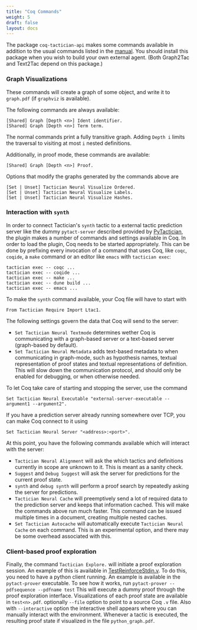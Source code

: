 ```yaml
---
title: "Coq Commands"
weight: 5
draft: false
layout: docs
---
```


The package `coq-tactician-api` makes some commands available in addition to the
usual commands listed in the [manual](../../manual/usage). You should install
this package when you wish to build your own external agent. (Both Graph2Tac and
Text2Tac depend on this package.)

### Graph Visualizations

These commands will create a graph of some object, and write it to `graph.pdf`
(if `graphviz` is available).

The following commands are always available:
```
[Shared] Graph [Depth <n>] Ident identifier.
[Shared] Graph [Depth <n>] Term term.
```

The normal commands print a fully transitive graph. Adding `Depth i` limits the
traversal to visiting at most `i` nested definitions.

Additionally, in proof mode, these commands are available:
```
[Shared] Graph [Depth <n>] Proof.
```

Options that modify the graphs generated by the commands above are
```
[Set | Unset] Tactician Neural Visualize Ordered.
[Set | Unset] Tactician Neural Visualize Labels.
[Set | Unset] Tactician Neural Visualize Hashes.
```

### Interaction with `synth`
In order to connect Tactician's `synth` tactic to a external tactic prediction
server like the dummy `pytact-server` described provided by [PyTactician](../pytactician), the plugin makes a number
of commands and settings available in Coq. In order to load the plugin, Coq
needs to be started appropriately. This can be done by prefixing every
invocation of a command that uses Coq, like `coqc`, `coqide`, a `make` command
or an editor like `emacs` with `tactician exec`:

```
tactician exec -- coqc ...
tactician exec -- coqide ...
tactician exec -- make ...
tactician exec -- dune build ...
tactician exec -- emacs ...
```

To make the `synth` command available, your Coq file will have to start with

```
From Tactician Require Import Ltac1.
```

The following settings govern the data that Coq will send to the server:
- `Set Tactician Neural Textmode` determines wether Coq is communicating with a graph-based server or a text-based server (graph-based by default).
- `Set Tactician Neural Metadata` adds text-based metadata to when communicating in graph-mode, such as
  hypothesis names, textual representation of proof states and textual representations of definition.
  This will slow down the communication protocol, and should only be enabled for debugging, or when otherwise needed.

To let Coq take care of starting and stopping the server, use the command
```
Set Tactician Neural Executable "external-server-executable --argument1 --argument2".
```
If you have a prediction server already running somewhere over TCP, you can make Coq connect to it using
```
Set Tactician Neural Server "<address>:<port>".
```
At this point, you have the following commands available which will interact with the server:
- `Tactician Neural Alignment` will ask the which tactics and definitions currently in scope are unknown to it.
  This is meant as a sanity check.
- `Suggest` and `Debug Suggest` will ask the server for predictions for the current proof state.
- `synth` and `debug synth` will perform a proof search by repeatedly asking the server for predictions.
- `Tactician Neural Cache` will preemptively send a lot of required data to the prediction server and keeps that
  information cached. This will make the commands above run much faster. This command can be issued multiple times
  in a document, creating multiple nested caches.
- `Set Tactician Autocache` will automatically execute `Tactician Neural Cache` on each command. This is an
  experimental option, and there may be some overhead associated with this.

### Client-based proof exploration

Finally, the command `Tactician Explore.` will initiate a proof exploration
session. An example of this is available in
[TestReinforceStdin.v](https://github.com/coq-tactician/coq-tactician-api/blob/coq8.11/pytact/tests/TestReinforceStdin.v).
To do this, you need to have a python client running. An example is available in
the `pytact-prover` executable. To see how it works, run ``` pytact-prover
--pdfsequence --pdfname test ``` This will execute a dummy proof through the
proof exploration interface. Visualizations of each proof state are available in
`test<n>.pdf`. optionally `--file` option to point to a source Coq `.v` file.
Also with `--interactive` option the interactive shell appears where you can
manually interact with the environment. Whenever a tactic is executed, the
resulting proof state if visualized in the file `python_graph.pdf`.
